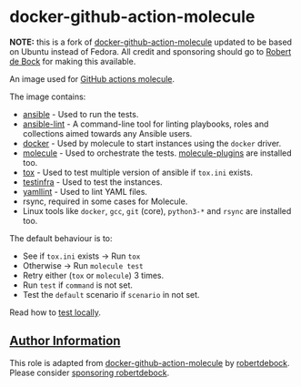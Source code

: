 # docker-github-action-molecule

**NOTE:** this is a fork of
[docker-github-action-molecule](https://github.com/robertdebock/docker-github-action-molecule)
updated to be based on Ubuntu instead of Fedora. All credit and sponsoring
should go to [Robert de Bock](https://github.com/robertdebock) for making this
available.

An image used for [GitHub actions
molecule](https://github.com/balling-dev/molecule-action).

The image contains:

- [ansible](https://ansible.com/) - Used to run the tests.
- [ansible-lint](https://ansible.readthedocs.io/projects/lint/usage/) - A
  command-line tool for linting playbooks, roles and collections aimed towards
  any Ansible users.
- [docker](https://www.docker.com/) - Used by molecule to start instances using
  the `docker` driver.
- [molecule](https://ansible.readthedocs.io/projects/molecule/) - Used to
orchestrate the tests.
[molecule-plugins](https://github.com/ansible-community/molecule-plugins) are
installed too.
- [tox](https://tox.readthedocs.io/en/latest/) - Used to test multiple version
  of ansible if `tox.ini` exists.
- [testinfra](https://testinfra.readthedocs.io/en/latest/) - Used to test the
  instances.
- [yamllint](https://yamllint.readthedocs.io/en/stable/) - Used to lint YAML
  files.
- rsync, required in some cases for Molecule.
- Linux tools like `docker`, `gcc`, `git` (core), `python3-*` and `rsync` are
  installed too.

The default behaviour is to:

- See if `tox.ini` exists -> Run `tox`
- Otherwise -> Run `molecule test`
- Retry either (`tox` or `molecule`) 3 times.
- Run `test` if `command` is not set.
- Test the `default` scenario if `scenario` in not set.

Read how to [test locally](TESTING.md).

## [Author Information](#author-information)

This role is adapted from
[docker-github-action-molecule](https://github.com/robertdebock/docker-github-action-molecule)
by [robertdebock](https://robertdebock.nl/). Please consider [sponsoring
robertdebock](https://github.com/sponsors/robertdebock).
